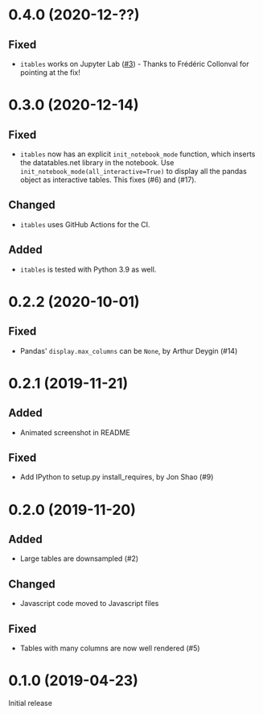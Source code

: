 0.4.0 (2020-12-??)
==================

Fixed
-----
- `itables` works on Jupyter Lab ([#3](https://github.com/mwouts/itables/issues/3)) - Thanks to Frédéric Collonval for pointing at the fix!


0.3.0 (2020-12-14)
==================

Fixed
-----
- `itables` now has an explicit `init_notebook_mode` function, which inserts the datatables.net library in the notebook. Use `init_notebook_mode(all_interactive=True)` to display all the pandas object as interactive tables. This fixes (#6) and (#17).

Changed
-------
- `itables` uses GitHub Actions for the CI.

Added
-----
- `itables` is tested with Python 3.9 as well.


0.2.2 (2020-10-01)
==================

Fixed
-----
- Pandas' `display.max_columns` can be `None`, by Arthur Deygin (#14)


0.2.1 (2019-11-21)
==================

Added
-----
- Animated screenshot in README

Fixed
-----
- Add IPython to setup.py install_requires, by Jon Shao (#9)


0.2.0 (2019-11-20)
==================

Added
-----
- Large tables are downsampled (#2)

Changed
-------
- Javascript code moved to Javascript files

Fixed
-----
- Tables with many columns are now well rendered (#5)


0.1.0 (2019-04-23)
==================

Initial release
